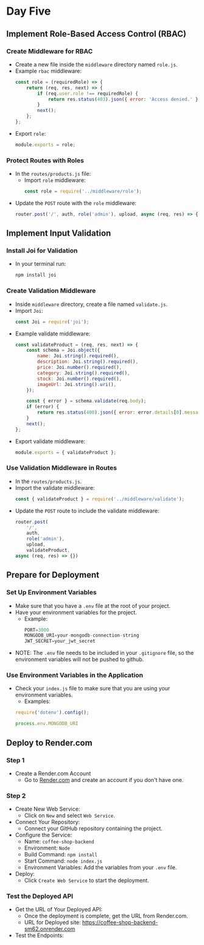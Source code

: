 # Day Five
## Implement Role-Based Access Control (RBAC)
### Create Middleware for RBAC
- Create a new file inside the `middleware` directory named `role.js`.
- Example `rbac` middleware:
    ```js
    const role = (requiredRole) => {
        return (req, res, next) => {
            if (req.user.role !== requiredRole) {
                return res.status(403).json({ error: 'Access denied.' });
            }
            next();
        };
    };
- Export `role`:
    ```js
    module.exports = role;
### Protect Routes with Roles
- In the `routes/products.js` file:
    * Import `role` middleware:
        ```js
        const role = require('../middleware/role');
- Update the `POST` route with the `role` middleware:
    ```js
    router.post('/', auth, role('admin'), upload, async (req, res) => {})

## Implement Input Validation
### Install Joi for Validation
- In your terminal run:
    ```bash
    npm install joi
### Create Validation Middleware
- Inside `middleware` directory, create a file named `validate.js`.
- Import `Joi`:
    ```js
    const Joi = require('joi');
- Example validate middleware:
    ```js
    const validateProduct = (req, res, next) => {
        const schema = Joi.object({
            name: Joi.string().required(),
            description: Joi.string().required(),
            price: Joi.number().required(),
            category: Joi.string().required(),
            stock: Joi.number().required(),
            imageUrl: Joi.string().uri(),
        });

        const { error } = schema.validate(req.body);
        if (error) {
            return res.status(400).json({ error: error.details[0].message });
        }
        next();
    };
- Export validate middleware:
    ```js
    module.exports = { validateProduct };
### Use Validation Middleware in Routes
- In the `routes/products.js`.
- Import the validate middleware:
    ```js
    const { validateProduct } = require('../middleware/validate');
- Update the `POST` route to include the validate middleware:
    ```js
    router.post(
        '/',
        auth,
        role('admin'),
        upload,
        validateProduct,
    async (req, res) => {})

## Prepare for Deployment
### Set Up Environment Variables
- Make sure that you have a `.env` file at the root of your project. 
- Have your environment variables for the project.
    * Example:
        ```js
        PORT=3000
        MONGODB_URI=your-mongodb-connection-string
        JWT_SECRET=your_jwt_secret
- NOTE: The `.env` file needs to be included in your `.gitignore` file, so the environment variables will not be pushed to github.
### Use Environment Variables in the Application
- Check your `index.js` file to make sure that you are using your environment variables. 
    * Examples:
    ```js
    require('dotenv').config();

    process.env.MONGODB_URI
##  Deploy to Render.com
### Step 1
- Create a Render.com Account
    * Go to [Render.com](https://render.com/) and create an account if you don't have one.
### Step 2
- Create New Web Service:
    * Click on `New` and select `Web Service`.
- Connect Your Repository:
    * Connect your GitHub repository containing the project.
- Configure the Service:
    * Name: `coffee-shop-backend`
    * Environment: `Node`
    * Build Command: `npm install`
    * Start Command: `node index.js`
    * Environment Variables: Add the variables from your `.env` file.
- Deploy:
    * Click `Create Web Service` to start the deployment.
### Test the Deployed API
- Get the URL of Your Deployed API:
    * Once the deployment is complete, get the URL from Render.com.
    * URL for Deployed site: https://coffee-shop-backend-sm62.onrender.com
- Test the Endpoints:



